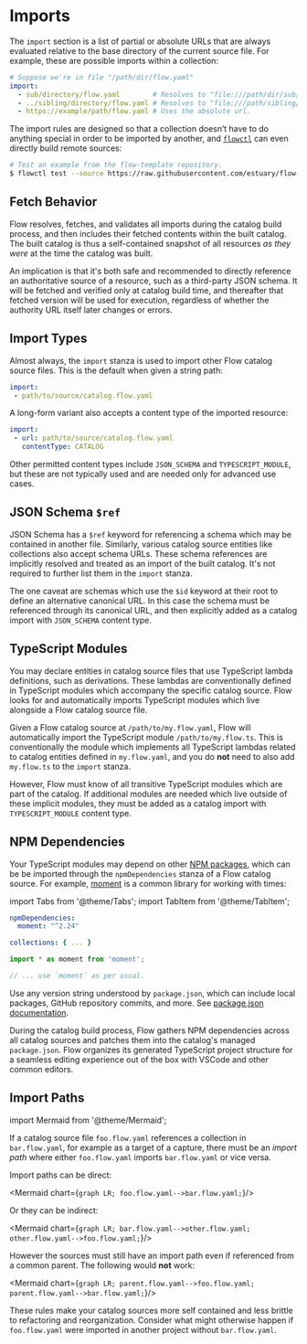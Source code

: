 # Imports

The `import` section is a list of partial or absolute URLs
that are always evaluated relative to the base directory of the current source file.
For example, these are possible imports within a collection:

```yaml
# Suppose we're in file "/path/dir/flow.yaml"
import:
  - sub/directory/flow.yaml        # Resolves to "file:///path/dir/sub/directory/flow.yaml".
  - ../sibling/directory/flow.yaml # Resolves to "file:///path/sibling/directory/flow.yaml".
  - https://example/path/flow.yaml # Uses the absolute url.
```

The import rules are designed so that a collection doesn’t have to do anything special
in order to be imported by another,
and [`flowctl`](../../concepts/flowctl.md) can even directly build remote sources:

```bash
# Test an example from the flow-template repository.
$ flowctl test --source https://raw.githubusercontent.com/estuary/flow-template/main/word-counts.flow.yaml
```

## Fetch Behavior

Flow resolves, fetches, and validates all imports during the catalog build process,
and then includes their fetched contents within the built catalog.
The built catalog is thus a self-contained snapshot of all resources
_as they were_ at the time the catalog was built.

An implication is that it's both safe and recommended to directly reference
an authoritative source of a resource, such as a third-party JSON schema.
It will be fetched and verified only at catalog build time,
and thereafter that fetched version will be used for execution,
regardless of whether the authority URL itself later changes or errors.

## Import Types

Almost always, the `import` stanza is used to import other Flow
catalog source files.
This is the default when given a string path:

```yaml
import:
 - path/to/source/catalog.flow.yaml
```

A long-form variant also accepts a content type of the imported resource:

```yaml
import:
 - url: path/to/source/catalog.flow.yaml
   contentType: CATALOG
```

Other permitted content types include `JSON_SCHEMA` and `TYPESCRIPT_MODULE`,
but these are not typically used and are needed only for advanced use cases.

## JSON Schema `$ref`

JSON Schema has a `$ref` keyword for referencing a schema which may
be contained in another file.
Similarly, various catalog source entities like collections also
accept schema URLs.
These schema references are implicitly resolved
and treated as an import of the built catalog.
It's not required to further list them in the `import` stanza.

The one caveat are schemas which use the `$id` keyword
at their root to define an alternative canonical URL.
In this case the schema must be referenced through its canonical URL,
and then explicitly added as a catalog import
with `JSON_SCHEMA` content type.

## TypeScript Modules

You may declare entities in catalog source files that use
TypeScript lambda definitions, such as derivations.
These lambdas are conventionally defined in TypeScript modules
which accompany the specific catalog source.
Flow looks for and automatically imports TypeScript modules
which live alongside a Flow catalog source file.

Given a Flow catalog source at `/path/to/my.flow.yaml`,
Flow will automatically import the TypeScript module `/path/to/my.flow.ts`.
This is conventionally the module which implements all TypeScript lambdas
related to catalog entities defined in `my.flow.yaml`,
and you do **not** need to also add `my.flow.ts` to the `import` stanza.

However, Flow must know of all transitive TypeScript modules which
are part of the catalog.
If additional modules are needed which live outside of these implicit
modules, they must be added as a catalog import
with `TYPESCRIPT_MODULE` content type.

## NPM Dependencies

Your TypeScript modules may depend on other
[NPM packages](https://www.npmjs.com/),
which can be be imported through the `npmDependencies`
stanza of a Flow catalog source.
For example, [moment](https://momentjs.com/) is a common library
for working with times:

import Tabs from '@theme/Tabs';
import TabItem from '@theme/TabItem';

<Tabs>
<TabItem value="catalog.flow.yaml" default>

```yaml
npmDependencies:
  moment: "^2.24"

collections: { ... }
```

</TabItem>
<TabItem value="catalog.flow.ts" default>

```typescript
import * as moment from 'moment';

// ... use `moment` as per usual.
```

</TabItem>
</Tabs>

Use any version string understood by `package.json`,
which can include local packages, GitHub repository commits, and more.
See [package.json documentation](https://docs.npmjs.com/cli/v8/configuring-npm/package-json#dependencies).

During the catalog build process, Flow gathers NPM dependencies
across all catalog sources and patches them into the catalog's
managed `package.json`.
Flow organizes its generated TypeScript project structure
for a seamless editing experience out of the box with VSCode
and other common editors.

## Import Paths

import Mermaid from '@theme/Mermaid';

If a catalog source file `foo.flow.yaml` references a collection in `bar.flow.yaml`,
for example as a target of a capture,
there must be an _import path_ where either `foo.flow.yaml`
imports `bar.flow.yaml` or vice versa.

Import paths can be direct:

<Mermaid chart={`
	graph LR;
		foo.flow.yaml-->bar.flow.yaml;
`}/>

Or they can be indirect:

<Mermaid chart={`
	graph LR;
		bar.flow.yaml-->other.flow.yaml;
        other.flow.yaml-->foo.flow.yaml;
`}/>

However the sources must still have an import path
even if referenced from a common parent.
The following would **not** work:

<Mermaid chart={`
	graph LR;
		parent.flow.yaml-->foo.flow.yaml;
		parent.flow.yaml-->bar.flow.yaml;
`}/>

These rules make your catalog sources more self contained
and less brittle to refactoring and reorganization.
Consider what might otherwise happen if `foo.flow.yaml`
were imported in another project without `bar.flow.yaml`.